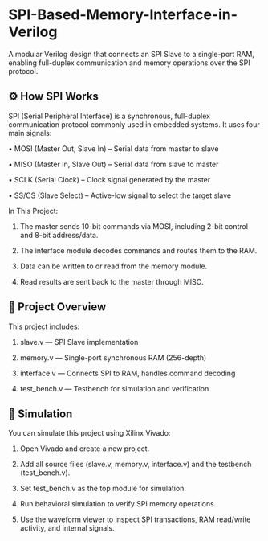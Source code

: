 # SPI-Based-Memory-Interface-in-Verilog
A modular Verilog design that connects an SPI Slave to a single-port RAM, enabling full-duplex communication and memory operations over the SPI protocol.

## ⚙️ How SPI Works
SPI (Serial Peripheral Interface) is a synchronous, full-duplex communication protocol commonly used in embedded systems. It uses four main signals:

• MOSI (Master Out, Slave In) – Serial data from master to slave

• MISO (Master In, Slave Out) – Serial data from slave to master

• SCLK (Serial Clock) – Clock signal generated by the master

• SS/CS (Slave Select) – Active-low signal to select the target slave

In This Project:

1. The master sends 10-bit commands via MOSI, including 2-bit control and 8-bit address/data.

2. The interface module decodes commands and routes them to the RAM.

3. Data can be written to or read from the memory module.

4. Read results are sent back to the master through MISO.

## 🚀 Project Overview
This project includes:
1. slave.v — SPI Slave implementation

2. memory.v — Single-port synchronous RAM (256-depth)

3. interface.v — Connects SPI to RAM, handles command decoding

4. test_bench.v — Testbench for simulation and verification

## 🧪 Simulation
You can simulate this project using Xilinx Vivado:
1. Open Vivado and create a new project.

2. Add all source files (slave.v, memory.v, interface.v) and the testbench (test_bench.v).

3. Set test_bench.v as the top module for simulation.

4. Run behavioral simulation to verify SPI memory operations.

5. Use the waveform viewer to inspect SPI transactions, RAM read/write activity, and internal signals.
